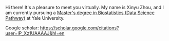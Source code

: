 Hi there! It's a pleasure to meet you virtually. My name is Xinyu Zhou, and I am currently pursuing a [Master's degree in Biostatistics (Data Science Pathway)](https://ysph.yale.edu/school-of-public-health/graduate-programs/masters-in-public-health/biostatistics/master-data-science-methods-pathway/) at Yale University.

Google scholar: https://scholar.google.com/citations?user=lP_Xz1UAAAAJ&hl=en

<!---
xinyuuzhou/xinyuuzhou is a ✨ special ✨ repository because its `README.md` (this file) appears on your GitHub profile.
You can click the Preview link to take a look at your changes.
--->
